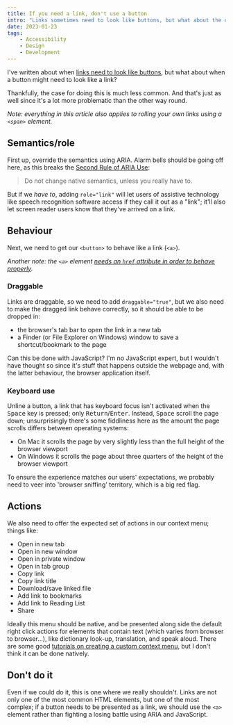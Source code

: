 ```yaml
---
title: If you need a link, don't use a button
intro: "Links sometimes need to look like buttons, but what about the other way round? Spoiler alert: it's a terrible idea!"
date: 2023-01-23
tags:
    - Accessibility
    - Design
    - Development
---
```


I've written about when [links need to look like buttons](/blog/when-design-breaks-semantics), but what about when a button might need to look like a link?

Thankfully, the case for doing this is much less common. And that's just as well since it's a lot more problematic than the other way round.

<i>Note: everything in this article also applies to rolling your own links using a `<span>` element.</i>


## Semantics/role

First up, override the semantics using ARIA. Alarm bells should be going off here, as this breaks the [Second Rule of ARIA Use](https://www.w3.org/TR/using-aria/#second):

> Do not change native semantics, unless you really have to.

But if we *have to*, adding `role="link"` will let users of assistive technology like speech recognition software access if they call it out as a "link"; it'll also let screen reader users know that they've arrived on a link.


## Behaviour

Next, we need to get our `<button>` to behave like a link (`<a>`).

<i>Another note: the `<a>` element [needs an `href` attribute in order to behave properly](/blog/links-missing-href-attributes-and-over-engineered-code).</i>

### Draggable

Links are draggable, so we need to add `draggable="true"`, but we also need to make the dragged link behave correctly, so it should be able to be dropped in:

- the browser's tab bar to open the link in a new tab
- a Finder (or File Explorer on Windows) window to save a shortcut/bookmark to the page

Can this be done with JavaScript? I'm no JavaScript expert, but I wouldn't have thought so since it's stuff that happens outside the webpage and, with the latter behaviour, the browser application itself.

### Keyboard use

Unline a button, a link that has keyboard focus isn't activated when the <kbd>Space</kbd> key is pressed; only <kbd>Return</kbd>/<kbd>Enter</kbd>. Instead, <kbd>Space</kbd> scroll the page down; unsurprisingly there's some fiddliness here as the amount the page scrolls differs between operating systems:

- On Mac it scrolls the page by very slightly less than the full height of the browser viewport
- On Windows it scrolls the page about three quarters of the height of the browser viewport

To ensure the experience matches our users' expectations, we probably need to veer into 'browser sniffing' territory, which is a big red flag.


## Actions

We also need to offer the expected set of actions in our context menu; things like:

- Open in new tab
- Open in new window
- Open in private window
- Open in tab group
- Copy link
- Copy link title
- Download/save linked file
- Add link to bookmarks
- Add link to Reading List
- Share

Ideally this menu should be native, and be presented along side the default right click actions for elements that contain text (which varies from browser to browser…), like dictionary look-up, translation, and speak aloud. There are some good [tutorials on creating a custom context menu](https://itnext.io/how-to-create-a-custom-right-click-menu-with-javascript-9c368bb58724), but I don't think it can be done natively.


## Don't do it

Even if we could do it, this is one where we really shouldn't. Links are not only one of the most common HTML elements, but one of the most complex; if a button needs to be presented as a link, we should use the `<a>` element rather than fighting a losing battle using ARIA and JavaScript.
